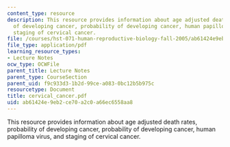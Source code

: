 ```yaml
---
content_type: resource
description: This resource provides information about age adjusted death rates, probability
  of developing cancer, probability of developing cancer, human papilloma virus, and
  staging of cervical cancer.
file: /courses/hst-071-human-reproductive-biology-fall-2005/ab61424e9eb2ce70a2c0a66ec6558aa8_cervical_cancer.pdf
file_type: application/pdf
learning_resource_types:
- Lecture Notes
ocw_type: OCWFile
parent_title: Lecture Notes
parent_type: CourseSection
parent_uid: f9c933d3-1b2d-99ce-a083-0bc12b5b975c
resourcetype: Document
title: cervical_cancer.pdf
uid: ab61424e-9eb2-ce70-a2c0-a66ec6558aa8
---
```

This resource provides information about age adjusted death rates, probability of developing cancer, probability of developing cancer, human papilloma virus, and staging of cervical cancer.

